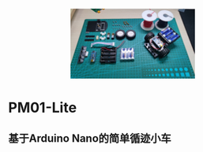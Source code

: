 <p style="width:50%;left:25%;right:25%;position:relative;border-radius:10px;">
    <img src="./3-Guide&Assets/BOM.jpg">
</p>

# PM01-Lite
## 基于Arduino Nano的简单循迹小车
